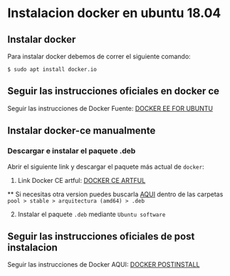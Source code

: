 # Instalacion docker en ubuntu 18.04

## Instalar docker

Para instalar docker debemos de correr el siguiente comando:

```
$ sudo apt install docker.io
```

## Seguir las instrucciones oficiales en docker ce

Seguir las instrucciones de Docker Fuente: [DOCKER EE FOR UBUNTU](https://docs.docker.com/install/linux/docker-ee/ubuntu/)

## Instalar docker-ce manualmente

### Descargar e instalar el paquete .deb

Abrir el siguiente link y descargar el paquete más actual de `docker`:

1. Link Docker CE artful: [DOCKER CE ARTFUL](https://download.docker.com/linux/ubuntu/dists/artful/pool/stable/amd64/)

** Si necesitas otra version puedes buscarla [AQUI](https://download.docker.com/linux/ubuntu/dists/) dentro de las carpetas `pool > stable > arquitectura (amd64) > .deb`

2. Instalar el paquete `.deb` mediante `Ubuntu software`

## Seguir las instrucciones oficiales de post instalacion

Seguir las instrucciones de Docker AQUI: [DOCKER POSTINSTALL](https://docs.docker.com/install/linux/linux-postinstall/#manage-docker-as-a-non-root-user)

